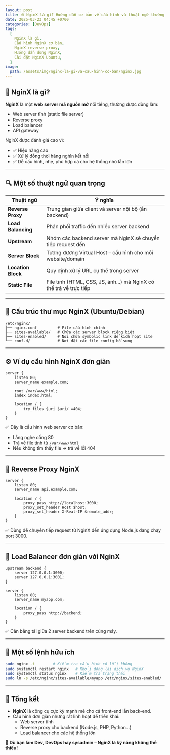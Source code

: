 ```yaml
---
layout: post
title: 🌐 NginX là gì? Hướng dẫn cơ bản về cấu hình và thuật ngữ thường gặp
date: 2025-03-23 04:45 +0700
categories: [DevOps]
tags:
  [
    NginX là gì,
    Cấu hình NginX cơ bản,
    NginX reverse proxy,
    Hướng dẫn dùng NginX,
    Cài đặt NginX Ubuntu,
  ]
image:
  path: /assets/img/nginx-la-gi-va-cau-hinh-co-ban/nginx.jpg
---
```


## 🎯 NginX là gì?
**NginX** là một **web server mã nguồn mở** nổi tiếng, thường được dùng làm:
- Web server tĩnh (static file server)
- Reverse proxy
- Load balancer
- API gateway

NginX được đánh giá cao vì:
- ✅ Hiệu năng cao
- ✅ Xử lý đồng thời hàng nghìn kết nối
- ✅ Dễ cấu hình, nhẹ, phù hợp cả cho hệ thống nhỏ lẫn lớn

---

## 🔍 Một số thuật ngữ quan trọng

| Thuật ngữ       | Ý nghĩa |
|-----------------|---------|
| **Reverse Proxy** | Trung gian giữa client và server nội bộ (ẩn backend) |
| **Load Balancing** | Phân phối traffic đến nhiều server backend |
| **Upstream**     | Nhóm các backend server mà NginX sẽ chuyển tiếp request đến |
| **Server Block** | Tương đương Virtual Host – cấu hình cho mỗi website/domain |
| **Location Block** | Quy định xử lý URL cụ thể trong server |
| **Static File**  | File tĩnh (HTML, CSS, JS, ảnh...) mà NginX có thể trả về trực tiếp |

---

## 📂 Cấu trúc thư mục NginX (Ubuntu/Debian)
```
/etc/nginx/
├── nginx.conf         # File cấu hình chính
├── sites-available/   # Chứa các server block riêng biệt
├── sites-enabled/     # Nơi chứa symbolic link để kích hoạt site
└── conf.d/            # Nơi đặt các file config bổ sung
```

---

## ⚙️ Ví dụ cấu hình NginX đơn giản
```nginx
server {
    listen 80;
    server_name example.com;

    root /var/www/html;
    index index.html;

    location / {
        try_files $uri $uri/ =404;
    }
}
```
✅ Đây là cấu hình web server cơ bản:
- Lắng nghe cổng 80
- Trả về file tĩnh từ `/var/www/html`
- Nếu không tìm thấy file → trả về lỗi 404

---

## 🔁 Reverse Proxy NginX
```nginx
server {
    listen 80;
    server_name api.example.com;

    location / {
        proxy_pass http://localhost:3000;
        proxy_set_header Host $host;
        proxy_set_header X-Real-IP $remote_addr;
    }
}
```
✅ Dùng để chuyển tiếp request từ NginX đến ứng dụng Node.js đang chạy port 3000.

---

## 🔀 Load Balancer đơn giản với NginX
```nginx
upstream backend {
    server 127.0.0.1:3000;
    server 127.0.0.1:3001;
}

server {
    listen 80;
    server_name myapp.com;

    location / {
        proxy_pass http://backend;
    }
}
```
✅ Cân bằng tải giữa 2 server backend trên cùng máy.

---

## 📌 Một số lệnh hữu ích
```bash
sudo nginx -t        # Kiểm tra cấu hình có lỗi không
sudo systemctl restart nginx   # Khởi động lại dịch vụ NginX
sudo systemctl status nginx    # Kiểm tra trạng thái
sudo ln -s /etc/nginx/sites-available/myapp /etc/nginx/sites-enabled/  # Bật site
```

---

## 🧠 Tổng kết
- **NginX** là công cụ cực kỳ mạnh mẽ cho cả front-end lẫn back-end.
- Cấu hình đơn giản nhưng rất linh hoạt để triển khai:
  - Web server tĩnh
  - Reverse proxy cho backend (Node.js, PHP, Python...)
  - Load balancer cho các hệ thống lớn

🚀 **Dù bạn làm Dev, DevOps hay sysadmin – NginX là kỹ năng không thể thiếu!**